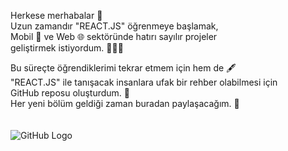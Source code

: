 Herkese merhabalar 👋<br/>
Uzun zamandır "REACT.JS" öğrenmeye başlamak,<br/>
Mobil 📲 ve Web 🌐 sektöründe hatırı sayılır projeler<br/>
geliştirmek istiyordum. 🧑🏼‍💻<br/>

Bu süreçte öğrendiklerimi tekrar etmem için hem de 🖋️<br/>
"REACT.JS" ile tanışacak insanlara ufak bir rehber olabilmesi için<br/>
GitHub reposu oluşturdum. 📁<br/>
Her yeni bölüm geldiği zaman buradan paylaşacağım. 📢
<br/><br/><br/>
![GitHub Logo](https://diatomenterprises.com/wp-content/uploads/2022/09/reactJS_logo.jpeg)

